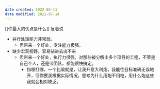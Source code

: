 ```yaml
---
date created: 2022-05-11
date modified: 2022-07-14
---
```


[[你最大的优点是什么]] 反着说

- 并行处理能力非常弱。
	- 但带来一个好处，专注能力极强。
- 缺少宏观视野，容易钻进去出不来
	- 但带来一个好处，执行力很强，对那些被分解出多个项目的工程，不管是自己个人，还是带团队，都能很快搞定。
		- 指哪打哪。一个比喻就是，让我开意大利炮，我能往目标准确无误地开，但你要我根据实际情况，思考为什么用炮不用枪，用什么炮这些我就会相对缺乏。
